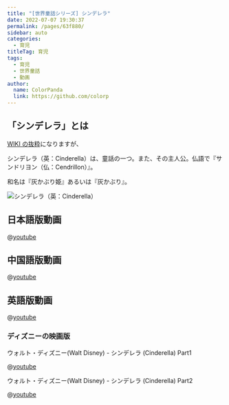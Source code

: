 ```yaml
---
title: "[世界童話シリーズ] シンデレラ"
date: 2022-07-07 19:30:37
permalink: /pages/63f880/
sidebar: auto
categories:
  - 育児
titleTag: 育児
tags:
  - 育児
  - 世界童話
  - 動画
author:
  name: ColorPanda
  link: https://github.com/colorp
---
```


## 「シンデレラ」とは

[WIKI の抜粋](https://ja.wikipedia.org/wiki/シンデレラ)になりますが、

シンデレラ（英：Cinderella）は、童話の一つ。また、その主人公。仏語で『サンドリヨン（仏：Cendrillon）』。

和名は『灰かぶり姫』あるいは『灰かぶり』。

![シンデレラ（英：Cinderella）](https://upload.wikimedia.org/wikipedia/commons/4/40/Offterdinger_Aschenbrodel_%281%29.jpg)

## 日本語版動画

@[youtube](https://www.youtube.com/watch?v=EE2aufL34uo)

## 中国語版動画

@[youtube](https://www.youtube.com/watch?v=yNMX0PcD1ig)

## 英語版動画

@[youtube](https://www.youtube.com/watch?v=SluNUqeuA9g)

### ディズニーの映画版

ウォルト・ディズニー(Walt Disney) - シンデレラ (Cinderella) Part1

@[youtube](https://www.youtube.com/watch?v=QLc69568ZQ8)

ウォルト・ディズニー(Walt Disney) - シンデレラ (Cinderella) Part2

@[youtube](https://www.youtube.com/watch?v=EhddmT2DAik)
